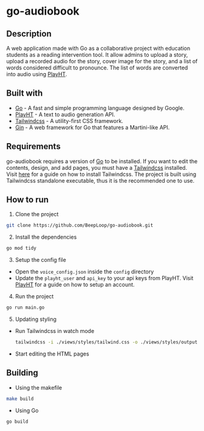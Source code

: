 # go-audiobook
## Description
A web application made with Go as a collaborative project with education students as a reading intervention tool. It allow admins to upload a story, upload a recorded audio for the story, cover image for the story, and a list of words considered difficult to pronounce. The list of words are converted into audio using [PlayHT](https://play.ht/).

## Built with
- [Go](https://go.dev/) - A fast and simple programming language designed by Google.
- [PlayHT](https://play.ht/) - A text to audio generation API.
- [Tailwindcss](https://tailwindcss.com/) - A utility-first CSS framework.
- [Gin](https://gin-gonic.com/) - A web framework for Go that features a Martini-like API.

## Requirements
go-audiobook requires a version of [Go](https://go.dev/) to be installed. If you want to edit the contents, design, and add pages, you must have a [Tailwindcss](https://tailwindcss.com/) installed. Visit [here](https://tailwindcss.com/docs/installation) for a guide on how to install Tailwindcss. The project is built using Tailwindcss standalone executable, thus it is the recommended one to use.

## How to run
1. Clone the project
```bash
git clone https://github.com/BeepLoop/go-audiobook.git
```

2. Install the dependencies
```bash
go mod tidy
```

3. Setup the config file
 - Open the `voice_config.json` inside the `config` directory
 - Update the `playht_user` and `api_key` to your api keys from PlayHT. Visit [PlayHT](https://play.ht/) for a guide on how to setup an account.

4. Run the project
```bash
go run main.go
```

5. Updating styling
  - Run Tailwindcss in watch mode
    ```bash
    tailwindcss -i ./views/styles/tailwind.css -o ./views/styles/output.css --watch
    ```
  - Start editing the HTML pages

## Building
- Using the makefile
```bash
make build
```

- Using Go
```bash
go build
```



